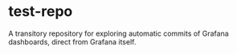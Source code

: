 # test-repo

A transitory repository for exploring automatic commits of Grafana dashboards, direct from Grafana itself.
